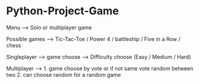 # Python-Project-Game

Menu --> Solo or multiplayer game

Possible games --> Tic-Tac-Toe / Power 4 / battleship /  Five in a Row / chess

Singleplayer --> game choose --> Difficulty choose (Easy / Medium / Hard)

Multiplayer --> 1. game choose by vote or if not same vote random between two
          2. can choose random for a random game
